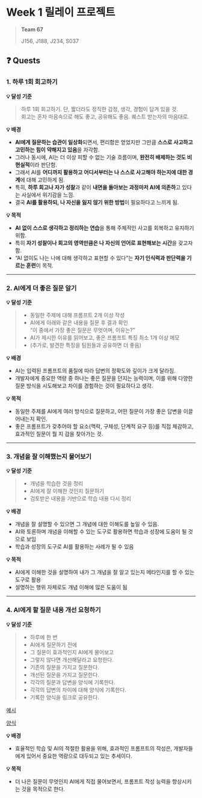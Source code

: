# Week 1 릴레이 프로젝트

> **Team 67**
> 
> J156, J188, J234, S037

## ❓ Quests

### 1. 하루 1회 회고하기

**💡 달성 기준**
> 하루 1회 회고하기. 단, 짧더라도 정직한 감정, 생각, 경험이 담겨 있을 것.</br>
> 회고는 혼자 마음속으로 해도 좋고, 공유해도 좋음. 퀘스트 받는자의 마음대로.

**💡 배경**

- **AI에게 질문하는 습관이 일상화**되면서, 편리함은 얻었지만 그만큼 **스스로 사고하고 고민하는 힘이 약해지고 있음**을 자각함.
- 그러나 동시에, AI는 더 이상 피할 수 없는 기술 흐름이며, **완전히 배제하는 것도 비현실적**이라 판단함.
- 그래서 AI를 **어디까지 활용하고 어디서부터는 나 스스로 사고해야 하는지에 대한 경계**에 대해 고민하게 됨.
- 특히, **하루 회고나 자가 성찰**과 같이 **내면을 돌아보는 과정마저 AI에 의존하**고 있다는 사실에서 위기감을 느낌.
- 결국 **AI를 활용하되, 나 자신을 잃지 않기 위한 방법**이 필요하다고 느끼게 됨.

**💡 목적**

- **AI 없이 스스로 생각하고 정리하는 연습**을 통해 주체적인 사고를 회복하고 유지하기 위함.
- 특히 **자기 성찰이나 회고의 영역만큼은 나 자신의 언어로 표현해보는 시간**을 갖고자 함.
- “AI 없이도 나는 나에 대해 생각하고 표현할 수 있다”는 **자기 인식력과 판단력을 기르는 훈련**이 목적.

---

### 2. AI에게 더 좋은 질문 알기

**💡 달성 기준**
> - 동일한 주제에 대해 프롬프트 2개 이상 작성
> - AI에게 아래와 같은 내용을 질문 후 결과 확인</br>
>   “이 중에서 가장 좋은 질문은 무엇이며, 이유는?”
> - AI가 제시한 이유를 읽어보고, 좋은 프롬프트 특징 최소 1개 이상 메모
> - (추가로, 발견한 특징을 팀원들과 공유하면 더 좋음)


**💡 배경**

- AI는 입력된 프롬프트의 품질에 따라 답변의 정확도와 깊이가 크게 달라짐.
- 개발자에게 중요한 역량 중 하나는 좋은 질문을 던지는 능력이며, 이를 위해 다양한 질문 방식을 시도해보고 차이를 경험하는 것이 필요하다고 생각.

**💡 목적**

- 동일한 주제를 AI에게 여러 방식으로 질문하고, 어떤 질문이 가장 좋은 답변을 이끌어내는지 확인.
- 좋은 프롬프트가 갖추어야 할 요소(맥락, 구체성, 단계적 요구 등)를 직접 체감하고, 효과적인 질문이 뭘 지 감을 찾아가는 것.

---

### 3. 개념을 잘 이해했는지 물어보기

**💡 달성 기준**
> - 개념을 학습한 것을 정리
> - AI에게 잘 이해한 것인지 질문하기
> - 검토받은 내용을 기반으로 학습 내용 다시 정리


**💡 배경**

- 개념을 잘 설명할 수 있으면 그 개념에 대한 이해도를 높일 수 있음. 
- AI와 토론하며 개념을 이해할 수 있는 도구로 활용하면 학습과 성장에 도움이 될 것으로 보임
- 학습과 성장의 도구로 AI를 활용하는 사례가 될 수 있음


**💡 목적**

- AI에게 이해한 것을 설명하여 내가 그 개념을 잘 알고 있는지 메타인지를 할 수 있는 도구로 활용
- 설명하는 행위 자체로도 개념 이해에 많은 도움이 됨

---

### 4. AI에게 할 질문 내용 개선 요청하기

**💡 달성 기준**
> - 하루에 한 번
> - AI에게 질문하기 전에
> - 그 질문이 효과적인지  AI에게 물어보고
> - 그렇지 않다면 개선해달라고 요청한다.
> - 기존의 질문을 가지고 질문한다.
> - 개선된 질문을 가지고 질문한다.
> - 각각의 질문과 답변을 양식에 기록한다.
> - 각각의 답변의 차이에 대해 양식에 기록한다.
> - 기록한 양식을 링크로 공유한다.

[예시](https://docs.google.com/document/d/1_3KtkESluOEbdcso9SEwdoU6z-hWXg8EomyL4iuBwAU/edit?tab=t.flnm3br5nrex)

[양식](https://docs.google.com/document/d/1liia1Rir4WXHZqQj3PhQQGDTKVhUbv7yIMhZ15aX4LE/edit?tab=t.0)

**💡 배경**

- 효율적인 학습 및 AI의 적절한 활용을 위해, 효과적인 프롬프트의 작성은, 개발자들에게 있어서 중요한 역량으로 대두되고 있는 추세이다.

**💡 목적**

- 더 나은 질문이 무엇인지 AI에게 직접 물어보면서, 프롬프트 작성 능력을 향상시키는 것을 목적으로 한다.
